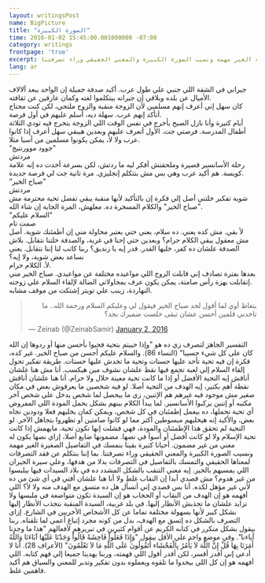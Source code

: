```yaml
---
layout: writingsPost  
name: BigPicture  
title: "الصورة الكبيرة"  
time: 2016-01-02 15:45:00.001000000 -07:00  
category: writings  
frontpage: 'true'  
excerpt: لو التحية لم تحقق هذا الإطمئنان والمودة، فهي فشلت إنها تكون تحية. مايهمش إذا كانت تحية الإسلام ولا لو كانت أفضل أو أسوأ في نصها. مضمونها ضايع أصلا، إزاي نصها يكون له معني من غير مضمون. أحيانا كتيرة بقينا بنمسك في التفاصيل الصغيرة الغير مهمة ونسيب الصورة الكبيرة والمعني الحقيقي وراء تصرفتنا  
lang: ar  
--- 
```


جيراني في الشقة اللي جنبي علي طول عرب. أكيد صدفة جميلة إن الواحد يبعد ألالاف الأميال عن بلده ويلاقي إن جيرانه بيتكلموا لغته وكمان عارفين عن ثقافته.   
كان سهل إني أعرف إنهم مسلمين لأن الزوجة منقبة والزوج ملتحي، لكن كنت محتاج أتأكد إنهم عرب. سهلة ديه، أسلم عليهم في أول فرصة.  
أيام كتيرة وأنا نازل الصبح بأخرج في نفس الوقت اللي الزوجة بتخرج فيه تودي الثلاثة أطفال المدرسة. فرصتي جت. الأول أتعرف عليهم وبعدين هيبقي سهل أعرف إذا كانوا عرب ولا لأ، يمكن يكونوا مسلمين من أسيا مثلا.  
“جوود موورننيج"  
مردتش  
رحلة الأسانسير قصيرة وملحقتش أفكر ليه ما ردتش، لكن بسرعة أخدت ده إنه علامة كويسة. هم أكيد عرب وهي بس مش بتتكلم إنجليزي. مرة تانية جت لي فرصة جديدة.  
“صباح الخير"  
مردتش  
شوية تفكير خلتني أصل إلي فكرة إن بالتأكيد لأنها منقبة يبقي تفضل تحية محترمة مش "صباح الخير" والكلام المسخرة ده. معلهش، المرة الجاية إن شاء الله.  
“السلام عليكم"  
صمت تام  
لأ بقي. مش كده يعني. ده سلام، يعني حتي يعتبر محاولة مني إن أطمئنك شوية. أصل مش معقول يبقي الكلام حرام؟ وبعدين حتي إحنا في غربة، والصدفة خلتنا نتقابل. بلاش الصدفة علشان ده كفر، خليها القدر. قدر إيه يا زنديق؟ ربنا كاتب لنا إننا نتقابل. يعني نساعد بعض شوية، ولا إيه؟  
لأ. الكلام حرام.  
بعدها بفترة تصادف إني قابلت الزوج اللي مواعيده مختلفة عن مواعيدي. صباح الخير مني إتقابلت بهزة رأس صامتة، يمكن يكون عرف بمحاولاتي الضالة لإلقاء السلام علي زوجته.  
النهاردة، زينب علي تويتر إشتكت من موقف مشابه.  
<blockquote class="twitter-tweet" lang="en"><p lang="ar" dir="rtl">بتغاظ أوي لما أقول لحد صباح الخير فيقول لي وعليكم السلام ورحمة الله.. ما تاخدني قلمين أحسن عشان تبقى خلصت ضميرك بجد؟</p>&mdash; Zeinab (@ZeinabSamir) <a href="https://twitter.com/ZeinabSamir/status/683260884874063872">January 2, 2016</a></blockquote>
<script async src="//platform.twitter.com/widgets.js" charset="utf-8"></script>
التفسير الجاهز لتصرف زي ده هو "وإذا حييتم بتحية فحيوا بأحسن منها أو ردوها إن الله كان على كل شيء حسيبا" (النساء 86). والسلام عليكم أحسن من صباح الخير. غير كده، فكرة إن فيه تحية تأخد عليها حسنات وتحية ما تخدش عليها حسنات. طريقة تفكير تحول إلقاء السلام إلي لعبة تجمع فيها نقط علشان نشوف مين هيكسب.   
أنا مش هنا علشان أناقش إيه التحية الأفضل أو إذا ما كانت تحية معينة حلال ولا حرام. أنا هنا علشان أناقش نقطة أهم بكتير، إيه الهدف من التحية أصلا. لو فيه شخصين ما يعرفوش بعض في مكان صغير مش موجود فيه غيرهم هم الإتنين، زي ما بيحصل لما شخص يدخل علي شخص آخر مكتبه أو إتنين يركبوا الأسانسير. لما يبدأ الكلام بينهم بشكل يحمل المودة اللي المفروض أي تحية تحملها، ده بيعمل إطمئنان في كل شخص، ويمكن كمان يخليهم فعلا ودودين تجاه بعض، والأكيد إنه هيخليهم مبسوطين أكتر مما لو كانوا صامتين أو تظهروا بتجاهل الآخر.  
لو التحية لم تحقق هذا الإطمئنان والمودة، فهي فشلت إنها تكون تحية. مايهمش إذا كانت تحية الإسلام ولا لو كانت أفضل أو أسوأ في نصها. مضمونها ضايع أصلا، إزاي نصها يكون له معني من غير مضمون. أحيانا كتيرة بقينا بنمسك في التفاصيل الصغيرة الغير مهمة ونسيب الصورة الكبيرة والمعني الحقيقي وراء تصرفتنا.  
بما إننا بنتكلم عن فقد التصرفات لمعناها الحقيقي والتمسك بالتفاصيل في التصرفات بدلا من هدفها، وعلي سيرة الجيران اللي يمسيهم بالخير. إيه معني التنقب بالشكل المشدد ده في بلاد السيدات فيها بيلبسوا من غير هدوم؟ مش قصدي أبدا إن النقاب غلط ولا أنا هنا علشان أفتي في أي شئ من ده لأني غير مؤهل لكده. أنا بس قصدي إني أتسأل هل ده متسق مع الهدف منه ولا لأ؟  
اللي أفهمه هو إن الهدف من النقاب أو الحجاب هو إن السيدة تكون متواضعة في ملبسها ولا تزايد علشان ما تجذبش الأنظار إليها. في بلد غربية، السيدة المنقبة بتجذب الأنظار إليها بشكل كبير لأنها بسهولة مختلفة تماما عن كل الأشخاص الأخريين في الشارع. إزاي التصرف بالشكل ده إتسق مع الهدف، بدل من كونه مجرد إتباع أعمي لما تلقناه.  
ربنا بيقول بشكل متكرر في كتابه الكريم عن أقوام كثيرين في تبريرهم لأفعالهم "هذا ما وجدنا أباءنا". وفي موضع واحد علي الأقل بيقول "وَإِذَا فَعَلُواْ فَاحِشَةً قَالُواْ وَجَدْنَا عَلَيْهَا آبَاءَنَا وَاللَّهُ أَمَرَنَا بِهَا قُلْ إِنَّ اللَّهَ لاَ يَأْمُرُ بِالْفَحْشَاء أَتَقُولُونَ عَلَى اللَّهِ مَا لاَ تَعْلَمُونَ" (الأعراف 28). أنا لا أدعي إني أقدر أفسر، لكن أقدر أقول اللي فهمته، وربنا يهدينا جميعا إلي فهم كتابه. اللي أفهمه هو إن كل اللي بيخدوا ما تلقوه ويعملوه بدون تفكير وتدبر للمعني والسياق هم أكيد فاهمين غلط.    
